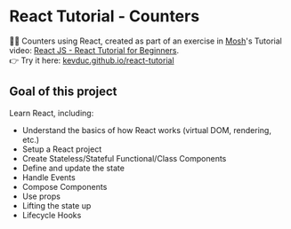 # React Tutorial - Counters

👨‍🏫 Counters using React, created as part of an exercise in [Mosh](https://codewithmosh.com/)'s Tutorial video: [React JS - React Tutorial for Beginners](https://youtu.be/Ke90Tje7VS0).  
👉 Try it here: [kevduc.github.io/react-tutorial](http://kevduc.github.io/react-tutorial)

## Goal of this project

Learn React, including:

- Understand the basics of how React works (virtual DOM, rendering, etc.)
- Setup a React project
- Create Stateless/Stateful Functional/Class Components
- Define and update the state
- Handle Events
- Compose Components
- Use props
- Lifting the state up
- Lifecycle Hooks
